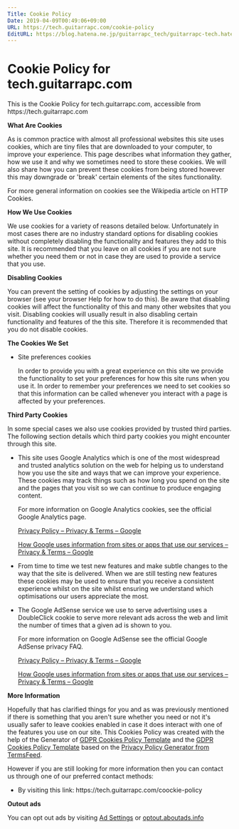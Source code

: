 ```yaml
---
Title: Cookie Policy
Date: 2019-04-09T00:49:06+09:00
URL: https://tech.guitarrapc.com/cookie-policy
EditURL: https://blog.hatena.ne.jp/guitarrapc_tech/guitarrapc-tech.hatenablog.com/atom/page/17680117127012045703
---
```


<h1>Cookie Policy for tech.guitarrapc.com</h1>

<p>This is the Cookie Policy for tech.guitarrapc.com, accessible from https://tech.guitarrapc.com</p>

<p><strong>What Are Cookies</strong></p>

<p>As is common practice with almost all professional websites this site uses cookies, which are tiny files that are downloaded to your computer, to improve your experience. This page describes what information they gather, how we use it and why we sometimes need to store these cookies. We will also share how you can prevent these cookies from being stored however this may downgrade or 'break' certain elements of the sites functionality.</p>

<p>For more general information on cookies see the Wikipedia article on HTTP Cookies.</p>

<p><strong>How We Use Cookies</strong></p>

<p>We use cookies for a variety of reasons detailed below. Unfortunately in most cases there are no industry standard options for disabling cookies without completely disabling the functionality and features they add to this site. It is recommended that you leave on all cookies if you are not sure whether you need them or not in case they are used to provide a service that you use.</p>

<p><strong>Disabling Cookies</strong></p>

<p>You can prevent the setting of cookies by adjusting the settings on your browser (see your browser Help for how to do this). Be aware that disabling cookies will affect the functionality of this and many other websites that you visit. Disabling cookies will usually result in also disabling certain functionality and features of the this site. Therefore it is recommended that you do not disable cookies.</p>

<p><strong>The Cookies We Set</strong></p>

<ul>







<li>
    <p>Site preferences cookies</p>
    <p>In order to provide you with a great experience on this site we provide the functionality to set your preferences for how this site runs when you use it. In order to remember your preferences we need to set cookies so that this information can be called whenever you interact with a page is affected by your preferences.</p>

</li>

</ul>

<p><strong>Third Party Cookies</strong></p>

<p>In some special cases we also use cookies provided by trusted third parties. The following section details which third party cookies you might encounter through this site.</p>

<ul>

<li>
    <p>This site uses Google Analytics which is one of the most widespread and trusted analytics solution on the web for helping us to understand how you use the site and ways that we can improve your experience. These cookies may track things such as how long you spend on the site and the pages that you visit so we can continue to produce engaging content.</p>
    <p>For more information on Google Analytics cookies, see the official Google Analytics page. </p>
    <p><a href="https://policies.google.com/privacy?hl=en&gl=en">Privacy Policy – Privacy &amp; Terms – Google</a></p>
    <p><a href="https://policies.google.com/technologies/partner-sites?hl=en">How Google uses information from sites or apps that use our services – Privacy &amp; Terms – Google</a></p>
</li>


<li>
    <p>From time to time we test new features and make subtle changes to the way that the site is delivered. When we are still testing new features these cookies may be used to ensure that you receive a consistent experience whilst on the site whilst ensuring we understand which optimisations our users appreciate the most.</p>
</li>


<li>
    <p>The Google AdSense service we use to serve advertising uses a DoubleClick cookie to serve more relevant ads across the web and limit the number of times that a given ad is shown to you.</p>
    <p>For more information on Google AdSense see the official Google AdSense privacy FAQ. </p>
    <p><a href="https://policies.google.com/privacy?hl=en&gl=en">Privacy Policy – Privacy &amp; Terms – Google</a></p>
    <p><a href="https://policies.google.com/technologies/partner-sites?hl=en">How Google uses information from sites or apps that use our services – Privacy &amp; Terms – Google</a></p>
</li>





</ul>


<p><strong>More Information</strong></p>

<p>Hopefully that has clarified things for you and as was previously mentioned if there is something that you aren't sure whether you need or not it's usually safer to leave cookies enabled in case it does interact with one of the features you use on our site. This Cookies Policy was created with the help of the Generator of <a href="https://cookiepolicygenerator.com">GDPR Cookies Policy Template</a> and the <a href="https://cookiespolicytemplate.com/">GDPR Cookies Policy Template</a> based on the <a href="https://termsfeed.com/privacy-policy/generator/">Privacy Policy Generator from TermsFeed</a>.</p>

<p>However if you are still looking for more information then you can contact us through one of our preferred contact methods:</p>

<ul>

<li>By visiting this link: https://tech.guitarrapc.com/coockie-policy</li>
</ul>

<p><strong>Outout ads</strong></p>

<p>You can opt out ads by visiting <a href="https://adssettings.google.com/authenticated?hl=en">Ad Settings</a> or <a href="http://optout.aboutads.info">optout.aboutads.info</a></p>


